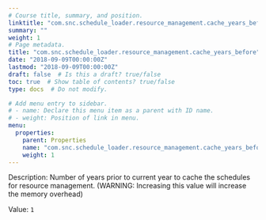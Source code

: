 ```yaml
---
# Course title, summary, and position.
linktitle: "com.snc.schedule_loader.resource_management.cache_years_before"
summary: ""
weight: 1
# Page metadata.
title: "com.snc.schedule_loader.resource_management.cache_years_before"
date: "2018-09-09T00:00:00Z"
lastmod: "2018-09-09T00:00:00Z"
draft: false  # Is this a draft? true/false
toc: true  # Show table of contents? true/false
type: docs  # Do not modify.

# Add menu entry to sidebar.
# - name: Declare this menu item as a parent with ID name.
# - weight: Position of link in menu.
menu:
  properties:
    parent: Properties
    name: "com.snc.schedule_loader.resource_management.cache_years_before"
    weight: 1
---
```


Description: Number of years prior to current year to cache the schedules for resource management. (WARNING: Increasing this value will increase the memory overhead)


Value: `1`